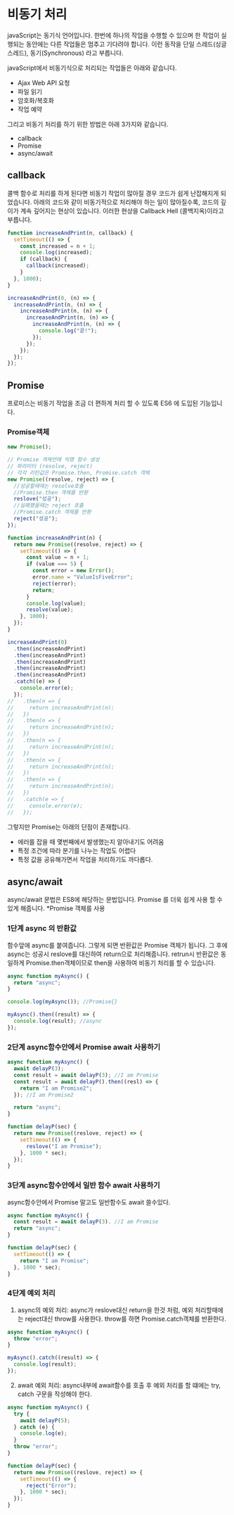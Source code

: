 # 비동기 처리

javaScript는 동기식 언어입니다. 한번에 하나의 작업을 수행할 수 있으며 한 작업이 실행되는 동안에는 다른 작업들은 멈추고 기다려야 합니다. 이런 동작을 단일 스레드(싱글 스레드), 동기(Synchronous) 라고 부릅니다.

javaScript에서 비동기식으로 처리되는 작업들은 아래와 같습니다.

- Ajax Web API 요청
- 파일 읽기
- 암호화/복호화
- 작업 예약

그리고 비동기 처리를 하기 위한 방법은 아래 3가지와 같습니다.

- callback
- Promise
- async/await

## callback

콜백 함수로 처리를 하게 된다면 비동기 작업이 많아질 경우 코드가 쉽게 난잡해지게 되었습니다. 아래의 코드와 같이 비동기적으로 처리해야 하는 일이 많아질수록, 코드의 깊이가 계속 깊어지는 현상이 있습니다. 이러한 현상을 Callback Hell (콜백지옥)이라고 부릅니다.

```javascript
function increaseAndPrint(n, callback) {
  setTimeout(() => {
    const increased = n + 1;
    console.log(increased);
    if (callback) {
      callback(increased);
    }
  }, 1000);
}

increaseAndPrint(0, (n) => {
  increaseAndPrint(n, (n) => {
    increaseAndPrint(n, (n) => {
      increaseAndPrint(n, (n) => {
        increaseAndPrint(n, (n) => {
          console.log("끝!");
        });
      });
    });
  });
});
```

## Promise

프로미스는 비동기 작업을 조금 더 편하게 처리 할 수 있도록 ES6 에 도입된 기능입니다.

### Promise객체

```javascript
new Promise();

// Promise 객체안에 익명 함수 생성
// 파라미터 (resolve, reject)
// 각각 리턴값은 Promise.then, Promise.catch 객체
new Promise((resolve, reject) => {
  //성공할때에는 resolve호출
  //Promise.then 객체를 반환
  reslove("성공");
  //실패했을때는 reject 호출
  //Promise.catch 객체를 반환
  reject("성공");
});
```

```javascript
function increaseAndPrint(n) {
  return new Promise((resolve, reject) => {
    setTimeout(() => {
      const value = n + 1;
      if (value === 5) {
        const error = new Error();
        error.name = "ValueIsFiveError";
        reject(error);
        return;
      }
      console.log(value);
      resolve(value);
    }, 1000);
  });
}

increaseAndPrint(0)
  .then(increaseAndPrint)
  .then(increaseAndPrint)
  .then(increaseAndPrint)
  .then(increaseAndPrint)
  .then(increaseAndPrint)
  .catch((e) => {
    console.error(e);
  });
//   .then(n => {
//     return increaseAndPrint(n);
//   })
//   .then(n => {
//     return increaseAndPrint(n);
//   })
//   .then(n => {
//     return increaseAndPrint(n);
//   })
//   .then(n => {
//     return increaseAndPrint(n);
//   })
//   .then(n => {
//     return increaseAndPrint(n);
//   })
//   .catch(e => {
//     console.error(e);
//   });
```

그렇지만 Promise는 아래의 단점이 존재합니다.

- 에러를 잡을 때 몇번째에서 발생했는지 알아내기도 어려움
- 특정 조건에 따라 분기를 나누는 작업도 어렵다
- 특정 값을 공유해가면서 작업을 처리하기도 까다롭다.

## async/await

async/await 문법은 ES8에 해당하는 문법입니다. Promise 를 더욱 쉽게 사용 할 수 있게 해줍니다.
\*Promise 객체를 사용

### 1단계 async 의 반환값

함수앞에 async를 붙여줍니다. 그렇게 되면 반환값은 Promise 객체가 됩니다. 그 후에 async는 성공시 reslove를 대신하여 return으로 처리해줍니다. retrun시 반환값은 동일하게 Promise.then객체이므로 then을 사용하여 비동기 처리를 할 수 있습니다.

```javascript
async function myAsync() {
  return "async";
}

console.log(myAsync()); //Promise{}

myAsync().then((result) => {
  console.log(result); //async
});
```

### 2단계 async함수안에서 Promise await 사용하기

```javascript
async function myAsync() {
  await delayP(3);
  const result = await delayP(3); //I am Promise
  const result = await delayP().then((resl) => {
    return "I am Promise2";
  }); //I am Promise2

  return "async";
}

function delayP(sec) {
  return new Promise((reslove, reject) => {
    setTimeout(() => {
      reslove("I am Promise");
    }, 1000 * sec);
  });
}
```

### 3단계 async함수안에서 일반 함수 await 사용하기

async함수안에서 Promise 말고도 일반함수도 await 쓸수있다.

```javascript
async function myAsync() {
  const result = await delayP(3). //I am Promise
  return "async";
}

function delayP(sec) {
  setTimeout(() => {
    return "I am Promise";
  }, 1000 * sec);
}
```

### 4단계 예외 처리

1. async의 예외 처리: async가 reslove대신 return을 한것 처럼, 예외 처리할때에는 reject대신 throw를 사용한다. throw를 하면 Promise.catch객체를 반환한다.

```javascript
async function myAsync() {
  throw "error";
}

myAsync().catch((result) => {
  console.log(result);
});
```

2. await 예외 처리: async내부에 await함수를 호출 후 예외 처리를 할 떄에는 try, catch 구문을 작성해야 한다.

```javascript
async function myAsync() {
  try {
    await delayP(5);
  } catch (e) {
    console.log(e);
  }
  throw "error";
}

function delayP(sec) {
  return new Promise((reslove, reject) => {
    setTimeout(() => {
      reject("Error");
    }, 1000 * sec);
  });
}
```
